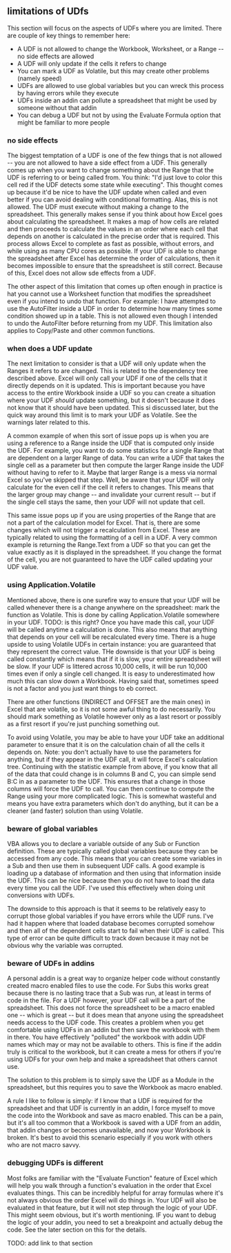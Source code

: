 ## limitations of UDfs

This section will focus on the aspects of UDFs where you are limited. There are couple of key things to remember here:

- A UDF is not allowed to change the Workbook, Worksheet, or a Range -- no side effects are allowed
- A UDF will only update if the cells it refers to change
- You can mark a UDF as Volatile, but this may create other problems (namely speed)
- UDFs are allowed to use global variables but you can wreck this process by having errors while they execute
- UDFs inside an addin can pollute a spreadsheet that might be used by someone without that addin
- You can debug a UDF but not by using the Evaluate Formula option that might be familiar to more people

### no side effects

The biggest temptation of a UDF is one of the few things that is not allowed -- you are not allowed to have a side effect from a UDF. This generally comes up when you want to change something about the Range that the UDF is referring to or being called from. You think: "I'd just love to color this cell red if the UDF detects some state while executing". This thought comes up because it'd be nice to have the UDF update when called and even better if you can avoid dealing with conditional formatting. Alas, this is not allowed. The UDF must execute without making a change to the spreadsheet. This generally makes sense if you think about how Excel goes about calculating the spreadsheet. It makes a map of how cells are related and then proceeds to calculate the values in an order where each cell that depends on another is calculated in the precise order that is required. This process allows Excel to complete as fast as possible, without errors, and while using as many CPU cores as possible. If your UDF is able to change the spreadsheet after Excel has determine the order of calculations, then it becomes impossible to ensure that the spreadsheet is still correct. Because of this, Excel does not allow sde effects from a UDF.

The other aspect of this limitation that comes up often enough in practice is hat you cannot use a Worksheet function that modifies the spreadsheet even if you intend to undo that function. For example: I have attempted to use the AutoFilter inside a UDF in order to determine how many times some condition showed up in a table. This is not allowed even though I intended to undo the AutoFilter before returning from my UDF. This limitation also applies to Copy/Paste and other common functions.

### when does a UDF update

The next limitation to consider is that a UDF will only update when the Ranges it refers to are changed. This is related to the dependency tree described above. Excel will only call your UDF if one of the cells that it directly depends on it is updated. This is important because you have access to the entire Workbook inside a UDF so you can create a situation where your UDF _should_ update something, but it doesn't because it does not know that it should have been updated. This si discussed later, but the quick way around this limit is to mark your UDF as Volatile. See the warnings later related to this.

A common example of when this sort of issue pops up is when you are using a reference to a Range inside the UDF that is computed only inside the UDF. For example, you want to do some statistics for a single Range that are dependent on a larger Range of data. You can write a UDF that takes the single cell as a parameter but then compute the larger Range inside the UDF without having to refer to it. Maybe that larger Range is a mess via normal Excel so you've skipped that step. Well, be aware that your UDF will only calculate for the even cell if the cell it refers to changes. This means that the larger group may change -- and invalidate your current result -- but if the single cell stays the same, then your UDF will not update that cell.

This same issue pops up if you are using properties of the Range that are not a part of the calculation model for Excel. That is, there are some changes which will not trigger a recalculation from Excel. These are typically related to using the formatting of a cell in a UDF. A very common example is returning the Range.Text from a UDF so that you can get the value exactly as it is displayed in the spreadsheet. If you change the format of the cell, you are not guaranteed to have the UDF called updating your UDF value.

### using Application.Volatile

Mentioned above, there is one surefire way to ensure that your UDF will be called whenever there is a change anywhere on the spreadsheet: mark the function as Volatile. This is done by calling Application.Volatile somewhere in your UDF. TODO: is this right? Once you have made this call, your UDF will be called anytime a calculation is done. This also means that anything that depends on your cell will be recalculated every time. There is a huge upside to using Volatile UDFs in certain instance: you are guaranteed that they represent the correct value. THe downside is that your UDF is being called constantly which means that if it is slow, your entire spreadsheet will be slow. If your UDF is littered across 10,000 cells, it will be run 10,000 times even if only a single cell changed. It is easy to underestimated how much this can slow down a Workbook. Having said that, sometimes speed is not a factor and you just want things to eb correct.

There are other functions (INDIRECT and OFFSET are the main ones) in Excel that are volatile, so it is not some awful thing to do necessarily. You should mark something as Volatile however only as a last resort or possibly as a first resort if you're just punching something out.

To avoid using Volatile, you may be able to have your UDF take an additional parameter to ensure that it is on the calculation chain of all the cells it depends on. Note: you don't actually have to use the parameters for anything, but if they appear in the UDF call, it will force Excel's calculation tree. Continuing with the statistic example from above, if you know that all of the data that could change is in columns B and C, you can simple send B:C in as a parameter to the UDF. This ensures that a change in those columns will force the UDF to call. You can then continue to compute the Range using your more complicated logic. This is somewhat wasteful and means you have extra parameters which don't do anything, but it can be a cleaner (and faster) solution than using Volatile.

### beware of global variables

VBA allows you to declare a variable outside of any Sub or Function definition. These are typically called global variables because they can be accessed from any code. This means that you can create some variables in a Sub and then use them in subsequent UDF calls. A good example is loading up a database of information and then using that information inside the UDF. This can be nice because then you do not have to load the data every time you call the UDF. I've used this effectively when doing unit conversions with UDFs.

The downside to this approach is that it seems to be relatively easy to corrupt those global variables if you have errors while the UDF runs. I've had it happen where that loaded database becomes corrupted somehow and then all of the dependent cells start to fail when their UDF is called. This type of error can be quite difficult to track down because it may not be obvious why the variable was corrupted.

### beware of UDFs in addins

A personal addin is a great way to organize helper code without constantly created macro enabled files to use the code. For Subs this works great because there is no lasting trace that a Sub was run, at least in terms of code in the file. For a UDF however, your UDF call will be a part of the spreadsheet. This does not force the spreadsheet to be a macro enabled one -- which is great -- but it does mean that anyone using the spreadsheet needs access to the UDF code. This creates a problem when you get comfortable using UDFs in an addin but then save the workbook with them in there. You have effectively "polluted" the workbook with addin UDF names which may or may not be available to others. This is fine if the addin truly is critical to the workbook, but it can create a mess for others if you're using UDFs for your own help and make a spreadsheet that others cannot use.

The solution to this problem is to simply save the UDF as a Module in the spreadsheet, but this requires you to save the Workbook as macro enabled.

A rule I like to follow is simply: if I know that a UDF is required for the spreadsheet and that UDF is currently in an addin, I force myself to move the code into the Workbook and save as macro enabled. This can be a pain, but it's all too common that a Workbook is saved with a UDF from an addin, that addin changes or becomes unavailable, and now your Workbook is broken. It's best to avoid this scenario especially if you work with others who are not macro savvy.

### debugging UDFs is different

Most folks are familiar with the "Evaluate Function" feature of Excel which will help you walk through a function's evaluation in the order that Excel evaluates things. This can be incredibly helpful for array formulas where it's not always obvious the order Excel will do things in. Your UDF will also be evaluated in that feature, but it will not step through the logic of your UDF. This might seem obvious, but it's worth mentioning. IF you want to debug the logic of your addin, you need to set a breakpoint and actually debug the code. See the later section on this for the details.

TODO: add link to that section
